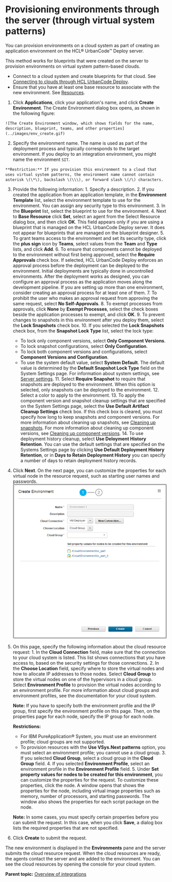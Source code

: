 # Provisioning environments through the server \(through virtual system patterns\)

You can provision environments on a cloud system as part of creating an application environment on the HCL® UrbanCode™ Deploy server.

This method works for blueprints that were created on the server to provision environments on virtual system pattern-based clouds.

-   Connect to a cloud system and create blueprints for that cloud. See [Connecting to clouds through HCL UrbanCode Deploy](cloud_integrate_vsp_ov.md).
-   Ensure that you have at least one base resource to associate with the new environment. See [Resources](resources_ch.md).

1.   Click **Applications**, click your application's name, and click **Create Environment**. The Create Environment dialog box opens, as shown in the following figure:

    ![The Create Environment window, which shows fields for the name, description, blueprint, teams, and other properties](../images/env_create.gif)

2.   Specify the environment name. The name is used as part of the deployment process and typically corresponds to the target environment. If you deploy to an integration environment, you might name the environment `SIT`.

    **Restriction:** If you provision this environment to a cloud that uses virtual system patterns, the environment name cannot contain asterisk \(\*\), backslash \(\\\), or forward slash \(/\) characters.

3.   Provide the following information: 
    1.   Specify a description. 
    2.   If you created the application from an application template, in the **Environment Template** list, select the environment template to use for the environment. You can assign any security type to this environment.
    3.   In the **Blueprint** list, select the blueprint to use for the environment. 
    4.   Next to **Base Resource** click **Set**, select an agent from the Select Resource dialog box, and then click **OK**. This field appears only if you are using a blueprint that is managed on the HCL UrbanCode Deploy server. It does not appear for blueprints that are managed on the blueprint designer.
    5.   To grant teams access to the environment and set its security type, click the **plus sign** icon by **Teams**, select values from the **Team** and **Type** lists, and click **Add**. 
    6.   To ensure that components cannot be deployed to the environment without first being approved, select the **Require Approvals** check box. If selected, HCL UrbanCode Deploy enforces an approval process before the deployment can be deployed to the environment. Initial deployments are typically done in uncontrolled environments. After the deployment works as designed, you can configure an approval process as the application moves along the development pipeline. If you are setting up more than one environment, consider creating an approval process for at least one of them. 
    7.   To prohibit the user who makes an approval request from approving the same request, select **No Self-Approvals**. 
    8.   To exempt processes from approvals, click **None** by **Exempt Processes**, select the check boxes beside the application processes to exempt, and click **OK**. 
    9.   To prevent changes to snapshots in this environment after you deploy them, select the **Lock Snapshots** check box. 
    10.  If you selected the **Lock Snapshots** check box, from the **Snapshot Lock Type** list, select the lock type: 
        -   To lock only component versions, select **Only Component Versions**.
        -   To lock snapshot configurations, select **Only Configuration**.
        -   To lock both component versions and configurations, select **Component Versions and Configuration**.
        -   To use the system default value, select **System Default**. The default value is determined by the **Default Snapshot Lock Type** field on the System Settings page. For information about system settings, see [Server settings](../../com.udeploy.admin.doc/topics/settings_system.md#).
    11.  Select **Require Snapshot** to require that snapshots are deployed to the environment. When this option is selected, only snapshots can be deployed to the environment.
    12.  Select a color to apply to the environment. 
    13.  To apply the component version and snapshot cleanup settings that are specified on the System Settings page, select the **Use Default Artifact Cleanup Settings** check box. If this check box is cleared, you must specify how long to keep snapshots and component versions. For more information about cleaning up snapshots, see [Cleaning up snapshots](app_snapshot_cleanup.md). For more information about cleaning up component versions, see [Cleaning up component versions](settings_system_preview.md). 
    14.  To use deployment history cleanup, select **Use Deloyment History Retention**. You can use the default settings that are specified on the Systems Settings page by clicking **Use Default Deployment History Retention**, or in **Days to Retain Deployment History** you can specify a number of days to retain deployment history records.
4.   Click **Next**. On the next page, you can customize the properties for each virtual node in the resource request, such as starting user names and passwords.![The Environment Blueprint Properties window, which shows the name of the new environment and links to customize the properties for each node](../images/app_environment_create_a.gif) 
5.   On this page, specify the following information about the cloud resource request: 
    1.   In the **Cloud Connection** field, make sure that the connection to your cloud system is listed. This list shows connections that you have access to, based on the security settings for those connections. 
    2.   In the **Choose Location** field, specify where to store the virtual nodes and how to allocate IP addresses to those nodes. Select **Cloud Group** to store the virtual nodes on one of the hypervisors in a cloud group. Select **Environment Profile** to provision the virtual nodes according to an environment profile. For more information about cloud groups and environment profiles, see the documentation for your cloud system. 

        **Note:** If you have to specify both the environment profile and the IP group, first specify the environment profile on this page. Then, on the properties page for each node, specify the IP group for each node.

        **Restrictions:** 

        -   For IBM PureApplication® System, you must use an environment profile; cloud groups are not supported.
        -   To provision resources with the **Use VSys.Next patterns** option, you must select an environment profile; you cannot use a cloud group.
    3.  If you selected **Cloud Group**, select a cloud group in the **Cloud Group** field. 
    4.  If you selected **Environment Profile**, select an environment profile in the **Environment Profile** field. 
    5.  Under **Set property values for nodes to be created for this environment**, you can customize the properties for the request. To customize these properties, click the node. A window opens that shows the properties for the node, including virtual image properties such as memory, number of processors, and starting passwords. The window also shows the properties for each script package on the node. 

        **Note:** In some cases, you must specify certain properties before you can submit the request. In this case, when you click **Save**, a dialog box lists the required properties that are not specified.

6.   Click **Create** to submit the request. 

The new environment is displayed in the **Environments** pane and the server submits the cloud resource request. When the cloud resources are ready, the agents contact the server and are added to the environment. You can see the cloud resources by opening the console for your cloud system.

**Parent topic:** [Overview of integrations](../topics/integrat_ov.md)

